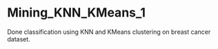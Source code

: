 # Mining_KNN_KMeans_1
Done classification using KNN and KMeans clustering on breast cancer dataset.
